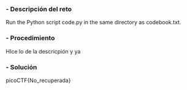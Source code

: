 
### - Descripción del reto

Run the Python script code.py in the same directory as codebook.txt.
### - Procedimiento

HIce lo de la descricpión y ya
### - Solución

picoCTF{No_recuperada}